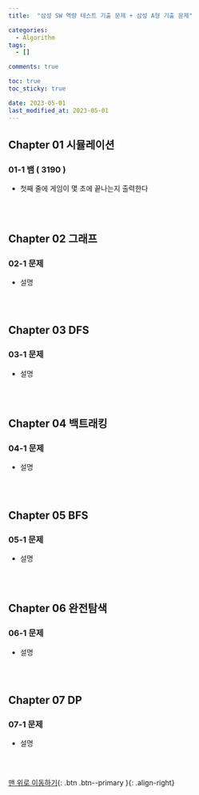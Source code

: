 ```yaml
---
title:  "삼성 SW 역량 테스트 기출 문제 + 삼성 A형 기출 문제"

categories:
  - Algorithm
tags:
  - []

comments: true

toc: true
toc_sticky: true

date: 2023-05-01
last_modified_at: 2023-05-01
---
```


## Chapter 01 시뮬레이션

### 01-1 뱀 ( 3190 )
- 첫째 줄에 게임이 몇 초에 끝나는지 출력한다

```cpp
```

<br>

## Chapter 02 그래프

### 02-1 문제
- 설명

```cpp
```

<br>

## Chapter 03 DFS

### 03-1 문제
- 설명

```cpp
```

<br>

## Chapter 04 백트래킹

### 04-1 문제
- 설명

```cpp
```

<br>

## Chapter 05 BFS

### 05-1 문제
- 설명

```cpp
```

<br>

## Chapter 06 완전탐색

### 06-1 문제
- 설명

```cpp
```

<br>

## Chapter 07 DP

### 07-1 문제
- 설명

```cpp
```

<br>

[맨 위로 이동하기](#){: .btn .btn--primary }{: .align-right}

